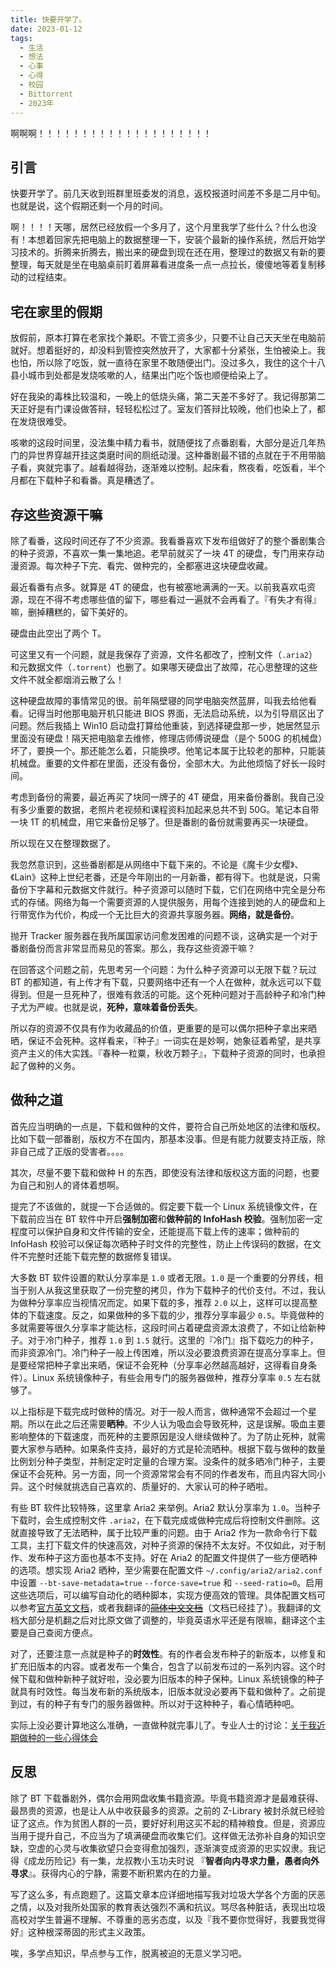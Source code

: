 ```yaml
---
title: 快要开学了。
date: 2023-01-12
tags:
  - 生活
  - 想法
  - 心事
  - 心得
  - 校园
  - Bittorrent
  - 2023年
---
```


啊啊啊！！！！！！！！！！！！！！！！！！！！


## 引言

快要开学了。前几天收到班群里班委发的消息，返校报道时间差不多是二月中旬。也就是说，这个假期还剩一个月的时间。

啊！！！！天哪，居然已经放假一个多月了，这个月里我学了些什么？什么也没有！本想着回家先把电脑上的数据整理一下，安装个最新的操作系统，然后开始学习技术的。折腾来折腾去，搬出来的硬盘到现在还在用，整理过的数据又有新的要整理，每天就是坐在电脑桌前盯着屏幕看进度条一点一点拉长，傻傻地等着复制移动的过程结束。


## 宅在家里的假期

放假前，原本打算在老家找个兼职。不管工资多少，只要不让自己天天坐在电脑前就好。想着挺好的，却没料到管控突然放开了，大家都十分紧张，生怕被染上。我也怕，所以除了吃饭，就一直待在家里不敢随便出门。没过多久，我住的这个十八县小城市到处都是发烧咳嗽的人，结果出门吃个饭也顺便给染上了。

好在我染的毒株比较温和，一晚上的低烧头痛，第二天差不多好了。我记得那第二天正好是有门课设做答辩，轻轻松松过了。室友们答辩比较晚，他们也染上了，都在发烧很难受。

咳嗽的这段时间里，没法集中精力看书，就随便找了点番剧看，大部分是近几年热门的异世界穿越开挂这类磨时间的厕纸动漫。这种番剧最不错的点就在于不用带脑子看，爽就完事了。越看越得劲，逐渐难以控制。起床看，熬夜看，吃饭看，半个月都在下载种子和看番。真是糟透了。


## 存这些资源干嘛

除了看番，这段时间还存了不少资源。我看番喜欢下发布组做好了的整个番剧集合的种子资源，不喜欢一集一集地追。老早前就买了一块 4T 的硬盘，专门用来存动漫资源。每次种子下完、看完、做种完的，全都塞进这块硬盘收藏。

最近看番有点多。就算是 4T 的硬盘，也有被塞地满满的一天。以前我喜欢屯资源，现在不得不考虑哪些值的留下，哪些看过一遍就不会再看了。『有失才有得』嘛，删掉糟糕的，留下美好的。

硬盘由此空出了两个 T。

可这里又有一个问题，就是我保存了资源，文件名都改了，控制文件（`.aria2`）和元数据文件（`.torrent`）也删了。如果哪天硬盘出了故障，花心思整理的这些文件不就全都烟消云散了么！

这种硬盘故障的事情常见的很。前年隔壁寝的同学电脑突然蓝屏，叫我去给他看看。记得当时他那电脑开机只能进 BIOS 界面，无法启动系统，以为引导扇区出了问题。然后我插上 Win10 启动盘打算给他重装，到选择硬盘那一步，她居然显示里面没有硬盘！隔天把电脑拿去维修，修理店师傅说硬盘（是个 500G 的机械盘）坏了，要换一个。那还能怎么着，只能换啰。他笔记本属于比较老的那种，只能装机械盘。重要的文件都在里面，还没有备份，全部木大。为此他烦恼了好长一段时间。

考虑到备份的需要，最近再买了块同一牌子的 4T 硬盘，用来备份番剧。我自己没有多少重要的数据，老照片老视频和课程资料加起来总共不到 50G。笔记本自带一块 1T 的机械盘，用它来备份足够了。但是番剧的备份就需要再买一块硬盘。

所以现在又在整理数据了。

我忽然意识到，这些番剧都是从网络中下载下来的。不论是《魔卡少女樱》、《Lain》这种上世纪老番，还是今年刚出的一月新番，都有得下。也就是说，只需备份下字幕和元数据文件就行。种子资源可以随时下载，它们在网络中完全是分布式的存储。网络为每一个需要资源的人提供服务，用每个连接到她的人的硬盘和上行带宽作为代价，构成一个无比巨大的资源共享服务器。**网络，就是备份**。

抛开 Tracker 服务器在我所属国家访问愈发困难的问题不谈，这确实是一个对于番剧备份而言非常显而易见的答案。那么，我存这些资源干嘛？

在回答这个问题之前，先思考另一个问题：为什么种子资源可以无限下载？玩过 BT 的都知道，有上传才有下载，只要网络中还有一个人在做种，就永远可以下载得到。但是一旦死种了，很难有救活的可能。这个死种问题对于高龄种子和冷门种子尤为严峻。也就是说，**死种，意味着备份丢失**。

所以存的资源不仅具有作为收藏品的价值，更重要的是可以偶尔把种子拿出来晒晒，保证不会死种。这样看来，『种子』一词实在是妙啊，她象征着希望，是共享资产主义的伟大实践。『春种一粒粟，秋收万颗子』，下载种子资源的同时，也承担起了做种的义务。


## 做种之道

首先应当明确的一点是，下载和做种的文件，要符合自己所处地区的法律和版权。比如下载一部番剧，版权方不在国内，那基本没事。但是有能力就要支持正版，除非自己成了正版的受害者。。。。

其次，尽量不要下载和做种 H 的东西，即使没有法律和版权这方面的问题，也要为自己和别人的肾体着想啊。

提完了不该做的，就提一下合适做的。假定要下载一个 Linux 系统镜像文件，在下载前应当在 BT 软件中开启**强制加密**和**做种前的 InfoHash 校验**。强制加密一定程度可以保护自身和文件传输的安全，还能提高下载上传的速率；做种前的 InfoHash 校验可以保证每次晒种子时文件的完整性，防止上传误码的数据，在文件不完整时还能下载完整的数据修复错误。

大多数 BT 软件设置的默认分享率是 `1.0` 或者无限。`1.0` 是一个重要的分界线，相当于别人从我这里获取了一份完整的拷贝，作为下载种子的代价支付。不过，我认为做种分享率应当视情况而定。如果下载的多，推荐 `2.0` 以上，这样可以提高整体的下载速度。反之，如果做种的多下载的少，推荐分享率最少 `0.5`。毕竟做种的多就需要等很久分享率才能达标，这段时间占着硬盘资源太浪费了，不如让给新种子。对于冷门种子，推荐 `1.0` 到 `1.5` 就行。这里的『冷门』指下载吃力的种子，而非资源冷门。冷门种子一般上传困难，所以没必要浪费资源在提高分享率上。但是要经常把种子拿出来晒，保证不会死种（分享率必然越高越好，这得看自身条件）。Linux 系统镜像种子，有些会用专门的服务器做种，推荐分享率 `0.5` 左右就够了。

以上指标是下载完成时做种的情况。对于一般人而言，做种通常不会超过一个星期。所以在此之后还需要**晒种**。不少人认为吸血会导致死种，这是误解。吸血主要影响整体的下载速度，而死种的主要原因是没人继续做种了。为了防止死种，就需要大家参与晒种。如果条件支持，最好的方式是轮流晒种。根据下载与做种的数量比例划分种子类型，并制定定时定量的合理方案。没条件的就多晒冷门种子，主要保证不会死种。另一方面，同一个资源常常会有不同的作者发布，而且内容大同小异。这个时候就挑选自己喜欢的、质量好的、大家认可的种子晒啦。

有些 BT 软件比较特殊，这里拿 Aria2 来举例。Aria2 默认分享率为 `1.0`。当种子下载时，会生成控制文件 `.aria2`，在下载完成或做种完成后将控制文件删除。这就直接导致了无法晒种，属于比较严重的问题。由于 Aria2 作为一款命令行下载工具，主打下载文件的快速高效，对种子资源的保持不太友好。不仅如此，对于制作、发布种子这方面也基本不支持。好在 Aria2 的配置文件提供了一些方便晒种的选项。想实现 Aria2 晒种，至少需要在配置文件 `~/.config/aria2/aria2.conf` 中设置 `--bt-save-metadata=true` `--force-save=true` 和 `--seed-ratio=0`。启用这些选项后，可以编写自动化的晒种脚本，实现方便高效的管理。具体配置文档可以参考[官方英文文档](https://aria2.github.io/manual/en/html/aria2c.html)，或者我翻译的~~[简体中文文档](/docs/category/aria2-中文文档)~~（文档已经挂了）。我翻译的文档大部分是机翻之后对比原文做了调整的，毕竟英语水平还是有限嘛，翻译这个主要是自己查阅方便点。

对了，还要注意一点就是种子的**时效性**。有的作者会发布种子的新版本，以修复和扩充旧版本的内容。或者发布一个集合，包含了以前发布过的一系列内容。这个时候下载和做种新种子就好啦，没必要为旧版本的种子保种。Linux 系统镜像的种子就具有时效性。每当发布新的系统版本，旧版本就没必要再下载和做种了。之前提到过，有的种子有专门的服务器做种。所以对于这种种子，看心情晒种吧。

实际上没必要计算地这么准确，一直做种就完事儿了。专业人士的讨论：[关于我近期做种的一些心得体会](https://www.cometbbs.com/t/关于我近期做种的一些心得体会/71756)


## 反思

除了 BT 下载番剧外，偶尔会用网盘收集书籍资源。毕竟书籍资源才是最难获得、最昂贵的资源，也是让人从中收获最多的资源。之前的 Z-Library 被封杀就已经验证了这点。作为贫困人群的一员，要好好利用这买不起的精神粮食。但是，资源应当用于提升自己，不应当为了填满硬盘而收集它们。这样做无法弥补自身的知识空缺，空虚的心灵与收集欲望只会变得愈加强烈，逐渐演变成资源的忠实奴隶。我记得《成龙历险记》有一集，龙叔教小玉功夫时说 『**智者向内寻求力量，愚者向外寻求**』。获得内心的宁静，需要不断积累内在的力量。

写了这么多，有点跑题了。这篇文章本应详细地描写我对垃圾大学各个方面的厌恶之情，以及对我所处国家的教育表达强烈不满和抗议。骂尽各种脏话，表现出垃圾高校对学生普遍不理解、不尊重的恶劣态度，以及『我不要你觉得好，我要我觉得好』这种根深蒂固的形式主义政策。

唉，多学点知识，早点参与工作，脱离被迫的无意义学习吧。
